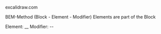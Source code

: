 excalidraw.com

BEM-Method
(Block - Element - Modifier)
Elements are part of the Block

Element: __
Modifier: --

